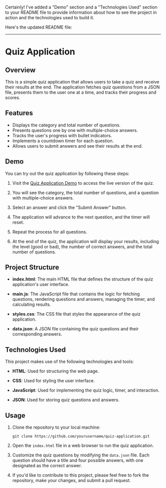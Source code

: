Certainly! I've added a "Demo" section and a "Technologies Used" section to your README file to provide information about how to see the project in action and the technologies used to build it.

Here's the updated README file:

---

# Quiz Application

## Overview

This is a simple quiz application that allows users to take a quiz and receive their results at the end. The application fetches quiz questions from a JSON file, presents them to the user one at a time, and tracks their progress and scores.

## Features

- Displays the category and total number of questions.
- Presents questions one by one with multiple-choice answers.
- Tracks the user's progress with bullet indicators.
- Implements a countdown timer for each question.
- Allows users to submit answers and see their results at the end.

## Demo

You can try out the quiz application by following these steps:

1. Visit the [Quiz Application Demo](https://your-demo-link.com) to access the live version of the quiz.

2. You will see the category, the total number of questions, and a question with multiple-choice answers.

3. Select an answer and click the "Submit Answer" button.

4. The application will advance to the next question, and the timer will reset.

5. Repeat the process for all questions.

6. At the end of the quiz, the application will display your results, including the level (good or bad), the number of correct answers, and the total number of questions.

## Project Structure

- **index.html**: The main HTML file that defines the structure of the quiz application's user interface.

- **main.js**: The JavaScript file that contains the logic for fetching questions, rendering questions and answers, managing the timer, and calculating results.

- **styles.css**: The CSS file that styles the appearance of the quiz application.

- **data.json**: A JSON file containing the quiz questions and their corresponding answers.

## Technologies Used

This project makes use of the following technologies and tools:

- **HTML**: Used for structuring the web page.

- **CSS**: Used for styling the user interface.

- **JavaScript**: Used for implementing the quiz logic, timer, and interaction.

- **JSON**: Used for storing quiz questions and answers.

## Usage

1. Clone the repository to your local machine:

   ```
   git clone https://github.com/yourusername/quiz-application.git
   ```

2. Open the `index.html` file in a web browser to run the quiz application.

3. Customize the quiz questions by modifying the `data.json` file. Each question should have a title and four possible answers, with one designated as the correct answer.

4. If you'd like to contribute to this project, please feel free to fork the repository, make your changes, and submit a pull request.
